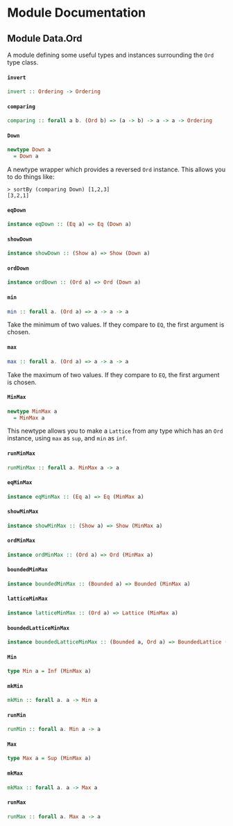 # Module Documentation

## Module Data.Ord


A module defining some useful types and instances surrounding the `Ord`
type class.

#### `invert`

``` purescript
invert :: Ordering -> Ordering
```


#### `comparing`

``` purescript
comparing :: forall a b. (Ord b) => (a -> b) -> a -> a -> Ordering
```


#### `Down`

``` purescript
newtype Down a
  = Down a
```

A newtype wrapper which provides a reversed `Ord` instance. This allows
you to do things like:

    > sortBy (comparing Down) [1,2,3]
    [3,2,1]

#### `eqDown`

``` purescript
instance eqDown :: (Eq a) => Eq (Down a)
```


#### `showDown`

``` purescript
instance showDown :: (Show a) => Show (Down a)
```


#### `ordDown`

``` purescript
instance ordDown :: (Ord a) => Ord (Down a)
```


#### `min`

``` purescript
min :: forall a. (Ord a) => a -> a -> a
```

Take the minimum of two values. If they compare to `EQ`, the first
argument is chosen.

#### `max`

``` purescript
max :: forall a. (Ord a) => a -> a -> a
```

Take the maximum of two values. If they compare to `EQ`, the first
argument is chosen.

#### `MinMax`

``` purescript
newtype MinMax a
  = MinMax a
```

This newtype allows you to make a `Lattice` from any type which has an
`Ord` instance, using `max` as `sup`, and `min` as `inf`.

#### `runMinMax`

``` purescript
runMinMax :: forall a. MinMax a -> a
```


#### `eqMinMax`

``` purescript
instance eqMinMax :: (Eq a) => Eq (MinMax a)
```


#### `showMinMax`

``` purescript
instance showMinMax :: (Show a) => Show (MinMax a)
```


#### `ordMinMax`

``` purescript
instance ordMinMax :: (Ord a) => Ord (MinMax a)
```


#### `boundedMinMax`

``` purescript
instance boundedMinMax :: (Bounded a) => Bounded (MinMax a)
```


#### `latticeMinMax`

``` purescript
instance latticeMinMax :: (Ord a) => Lattice (MinMax a)
```


#### `boundedLatticeMinMax`

``` purescript
instance boundedLatticeMinMax :: (Bounded a, Ord a) => BoundedLattice (MinMax a)
```


#### `Min`

``` purescript
type Min a = Inf (MinMax a)
```


#### `mkMin`

``` purescript
mkMin :: forall a. a -> Min a
```


#### `runMin`

``` purescript
runMin :: forall a. Min a -> a
```


#### `Max`

``` purescript
type Max a = Sup (MinMax a)
```


#### `mkMax`

``` purescript
mkMax :: forall a. a -> Max a
```


#### `runMax`

``` purescript
runMax :: forall a. Max a -> a
```